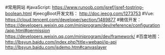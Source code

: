 #常用网站
#javaScript:  https://www.runoob.com/jsref/jsref-tostring-boolean.html
#jeecgBoot开发文档： http://doc.jeecg.com/1273753
#Vue:  https://cloud.tencent.com/developer/section/1489877
#微信开发：https://developers.weixin.qq.com/miniprogram/dev/reference/configuration/app.html#permission
        https://developers.weixin.qq.com/miniprogram/dev/framework/
#百度地图： http://lbsyun.baidu.com/index.php?title=webapi/ip-api
          http://lbsyun.baidu.com/jsdemo.htm#canvaslayer
